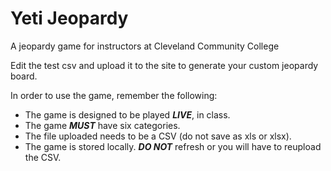 # Yeti Jeopardy

A jeopardy game for instructors at Cleveland Community College

Edit the test csv and upload it to the site to generate your custom jeopardy board.

In order to use the game, remember the following: 

- The game is designed to be played ***LIVE***, in class.
- The game ***MUST*** have six categories.
- The file uploaded needs to be a CSV (do not save as xls or xlsx).
- The game is stored locally. ***DO NOT*** refresh or you will have to reupload the CSV.